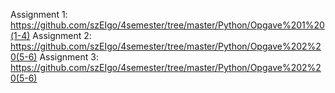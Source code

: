 Assignment 1:
https://github.com/szEIgo/4semester/tree/master/Python/Opgave%201%20(1-4)
Assignment 2:
https://github.com/szEIgo/4semester/tree/master/Python/Opgave%202%20(5-6)
Assignment 3:
https://github.com/szEIgo/4semester/tree/master/Python/Opgave%202%20(5-6)

